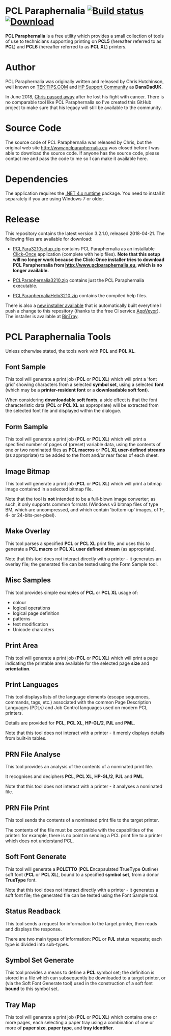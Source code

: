 # PCL Paraphernalia [![Build status](https://ci.appveyor.com/api/projects/status/qa5bqc2ji857929t/branch/master?svg=true)](https://ci.appveyor.com/project/michaelknigge/pclparaphernalia) [ ![Download](https://api.bintray.com/packages/michaelknigge/PCL-Paraphernalia/PCL-Paraphernalia-Setup/images/download.svg?version=3.2.1.0) ](https://bintray.com/michaelknigge/PCL-Paraphernalia/PCL-Paraphernalia-Setup/3.2.1.0/link)
**PCL Paraphernalia** is a free utility which provides a small collection of tools of use to technicians supporting printing on **PCL5** (hereafter referred to as **PCL**) and **PCL6** (hereafter referred to as **PCL XL**) printers.

# Author
PCL Paraphernalia was originally written and released by Chris Hutchinson, well known 
on [TEK-TIPS.COM](https://www.tek-tips.com)
and [HP Support Community](https://h30434.www3.hp.com/t5/Meet-the-Experts/dansdaduk/ba-p/5451499) as **DansDadUK**. 

In June 2018, [Chris passed away](https://h30434.www3.hp.com/t5/LaserJet-Printing/DansDadUK/m-p/6853128#M354567) after he lost his fight with cancer. There is no comparable tool like PCL Paraphernalia
so I've created this GitHub project to make sure that his legacy will still be available to the community.

# Source Code
The source code of PCL Paraphernalia was released by Chris, but the original web site http://www.pclparaphernalia.eu was
closed before I was able to download the source code. If anyone has the source code, please contact me and pass the
code to me so I can make it available here.

# Dependencies
The application requires the [.NET 4.x runtime](https://www.microsoft.com/en-us/download/details.aspx?id=17718) package. You need to install it separately if you are using Windows 7 or older.

# Release
This repository contains the latest version 3.2.1.0, released 2018-04-21. The following files are available for download:

 - [PCLPara3210setup.zip](https://github.com/michaelknigge/pclparaphernalia/raw/master/PCLPara3210setup.zip) contains PCL Paraphernalia as an installable [Click-Once](https://en.wikipedia.org/wiki/ClickOnce) application (complete with help files). 
 **Note that this setup will no longer work because the Click-Once installer tries to download PCL Paraphernalia from http://www.pclparaphernalia.eu, which is no longer available.**

 - [PCLParaphernalia3210.zip](https://github.com/michaelknigge/pclparaphernalia/raw/master/PCLParaphernalia3210.zip) contains just the PCL Paraphernalia executable.

 - [PCLParaphernaliaHelp3210.zip](https://github.com/michaelknigge/pclparaphernalia/raw/master/PCLParaphernaliaHelp3210.zip) contains the compiled help files.

There is also a [new installer available](https://ci.appveyor.com/project/michaelknigge/pclparaphernalia/build/artifacts) that is automatically built everytime I push a change to
this repository (thanks to the free CI service [AppVeyor](https://www.appveyor.com/)). The installer is available at [BinTray](https://bintray.com/michaelknigge/PCL-Paraphernalia/PCL-Paraphernalia-Setup).

# PCL Paraphernalia Tools
Unless otherwise stated, the tools work with **PCL** and **PCL XL**.

## Font Sample
This tool will generate a print job (**PCL** or **PCL XL**) which will print a 'font grid' showing characters from a selected **symbol set**, using a selected **font** (which may be a **printer-resident font** or a **downloadable soft font**).

When considering **downloadable soft fonts**, a side effect is that the font characteristic data (**PCL** or **PCL XL** as appropriate) will be extracted from the selected font file and displayed within the dialogue.
	
## Form Sample
This tool will generate a print job (**PCL** or **PCL XL**) which will print a specified number of pages of (preset) variable data, using the contents of one or two nominated files as **PCL macros** or **PCL XL user-defined streams** (as appropriate) to be added to the front and/or rear faces of each sheet.

## Image Bitmap
This tool will generate a print job (**PCL** or **PCL XL**) which will print a bitmap image contained in a selected bitmap file.

Note that the tool is **not** intended to be a full-blown image converter; as such, it only supports common formats (Windows v3 bitmap files of type BM, which are uncompressed, and which contain 'bottom-up' images, of 1-, 4- or 24-bits-per-pixel).

## Make Overlay
This tool parses a specified **PCL** or **PCL XL** print file, and uses this to generate a **PCL macro** or **PCL XL user defined stream** (as appropriate).

Note that this tool does not interact directly with a printer - it generates an overlay file; the generated file can be tested using the Form Sample tool.

## Misc Samples
This tool provides simple examples of **PCL** or **PCL XL** usage of:

 - colour
 - logical operations
 - logical page definition
 - patterns
 - text modification
 - Unicode characters

## Print Area
This tool will generate a print job (**PCL** or **PCL XL**) which will print a page indicating the printable area available for the selected page **size** and **orientation**.

## Print Languages
This tool displays lists of the language elements (escape sequences, commands, tags, etc.) associated with the common Page Description Languages (PDLs) and Job Control languages used on modern PCL printers.

Details are provided for **PCL**, **PCL XL**, **HP-GL/2**, **PJL** and **PML**.

Note that this tool does not interact with a printer - it merely displays details from built-in tables.

## PRN File Analyse
This tool provides an analysis of the contents of a nominated print file.

It recognises and deciphers **PCL**, **PCL XL**, **HP-GL/2**, **PJL** and **PML**.

Note that this tool does not interact with a printer - it analyses a nominated file.

## PRN File Print
This tool sends the contents of a nominated print file to the target printer.

The contents of the file must be compatible with the capabilities of the printer: for example, there is no point in sending a PCL print file to a printer which does not understand PCL.

## Soft Font Generate
This tool will generate a **PCLETTO** (**PCL**  **E**ncapsulated **T**rue**T**ype **O**utline) soft font (**PCL** or **PCL XL**), bound to a specified **symbol set**, from a donor **TrueType** font.

Note that this tool does not interact directly with a printer - it generates a soft font file; the generated file can be tested using the Font Sample tool.

## Status Readback
This tool sends a request for information to the target printer, then reads and displays the response.

There are two main types of information: **PCL** or **PJL** status requests; each type is divided into sub-types.

## Symbol Set Generate
This tool provides a means to define a **PCL** symbol set; the definition is stored in a file which can subsequently be downloaded to a target printer, or (via the Soft Font Generate tool) used in the construction of a soft font **bound** to this symbol set.

## Tray Map
This tool will generate a print job (**PCL** or **PCL XL**) which contains one or more pages, each selecting a paper tray using a combination of one or more of **paper size**, **paper type**, and **tray identifier**.
